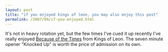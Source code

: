 ```yaml
---
layout: post
title: "if you enjoyed kings of leon, you may also enjoy this post"
permalink: /2007/09/if-you-enjoyed.html
---
```


It's not in heavy rotation yet, but the few times I've cued it up recently I've really enjoyed [Because of the Times](http://www.amazon.com/exec/obidos/ASIN/B000MRA3NU/statingtheobviou/ref=nosim/) from Kings of Leon. The seven minute opener "Knocked Up" is worth the price of admission on its own.